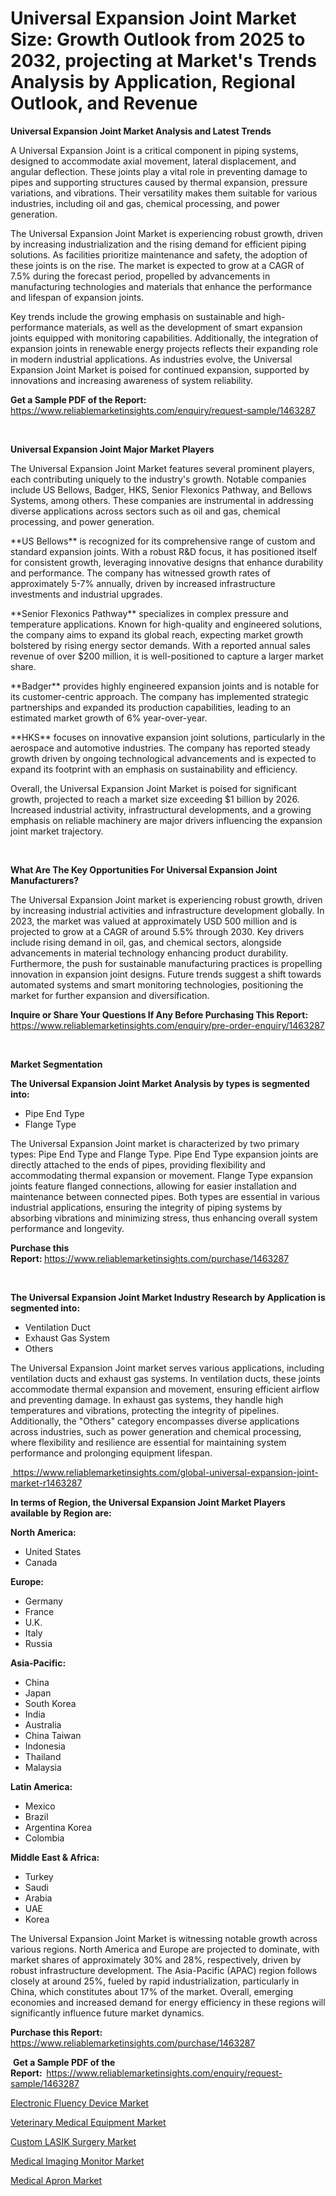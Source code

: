 <p><h1>Universal Expansion Joint Market Size: Growth Outlook from 2025 to 2032, projecting at Market's Trends Analysis by Application, Regional Outlook, and Revenue</h1></p><p><strong>Universal Expansion Joint Market Analysis and Latest Trends</strong></p>
<p><p>A Universal Expansion Joint is a critical component in piping systems, designed to accommodate axial movement, lateral displacement, and angular deflection. These joints play a vital role in preventing damage to pipes and supporting structures caused by thermal expansion, pressure variations, and vibrations. Their versatility makes them suitable for various industries, including oil and gas, chemical processing, and power generation.</p><p>The Universal Expansion Joint Market is experiencing robust growth, driven by increasing industrialization and the rising demand for efficient piping solutions. As facilities prioritize maintenance and safety, the adoption of these joints is on the rise. The market is expected to grow at a CAGR of 7.5% during the forecast period, propelled by advancements in manufacturing technologies and materials that enhance the performance and lifespan of expansion joints.</p><p>Key trends include the growing emphasis on sustainable and high-performance materials, as well as the development of smart expansion joints equipped with monitoring capabilities. Additionally, the integration of expansion joints in renewable energy projects reflects their expanding role in modern industrial applications. As industries evolve, the Universal Expansion Joint Market is poised for continued expansion, supported by innovations and increasing awareness of system reliability.</p></p>
<p><strong>Get a Sample PDF of the Report:&nbsp;</strong> <a href="https://www.reliablemarketinsights.com/enquiry/request-sample/1463287?utm_campaign=3520&utm_medium=2&utm_source=Github&utm_content=ia&utm_term=09042025&utm_id=universal-expansion-joint">https://www.reliablemarketinsights.com/enquiry/request-sample/1463287</a></p>
<p>&nbsp;</p>
<p><strong>Universal Expansion Joint Major Market Players</strong></p>
<p><p>The Universal Expansion Joint Market features several prominent players, each contributing uniquely to the industry's growth. Notable companies include US Bellows, Badger, HKS, Senior Flexonics Pathway, and Bellows Systems, among others. These companies are instrumental in addressing diverse applications across sectors such as oil and gas, chemical processing, and power generation.</p><p>**US Bellows** is recognized for its comprehensive range of custom and standard expansion joints. With a robust R&D focus, it has positioned itself for consistent growth, leveraging innovative designs that enhance durability and performance. The company has witnessed growth rates of approximately 5-7% annually, driven by increased infrastructure investments and industrial upgrades.</p><p>**Senior Flexonics Pathway** specializes in complex pressure and temperature applications. Known for high-quality and engineered solutions, the company aims to expand its global reach, expecting market growth bolstered by rising energy sector demands. With a reported annual sales revenue of over $200 million, it is well-positioned to capture a larger market share.</p><p>**Badger** provides highly engineered expansion joints and is notable for its customer-centric approach. The company has implemented strategic partnerships and expanded its production capabilities, leading to an estimated market growth of 6% year-over-year.</p><p>**HKS** focuses on innovative expansion joint solutions, particularly in the aerospace and automotive industries. The company has reported steady growth driven by ongoing technological advancements and is expected to expand its footprint with an emphasis on sustainability and efficiency.</p><p>Overall, the Universal Expansion Joint Market is poised for significant growth, projected to reach a market size exceeding $1 billion by 2026. Increased industrial activity, infrastructural developments, and a growing emphasis on reliable machinery are major drivers influencing the expansion joint market trajectory.</p></p>
<p>&nbsp;</p>
<p><strong>What Are The Key Opportunities For Universal Expansion Joint Manufacturers?</strong></p>
<p><p>The Universal Expansion Joint market is experiencing robust growth, driven by increasing industrial activities and infrastructure development globally. In 2023, the market was valued at approximately USD 500 million and is projected to grow at a CAGR of around 5.5% through 2030. Key drivers include rising demand in oil, gas, and chemical sectors, alongside advancements in material technology enhancing product durability. Furthermore, the push for sustainable manufacturing practices is propelling innovation in expansion joint designs. Future trends suggest a shift towards automated systems and smart monitoring technologies, positioning the market for further expansion and diversification.</p></p>
<p><strong>Inquire or Share Your Questions If Any Before Purchasing This Report:</strong> <a href="https://www.reliablemarketinsights.com/enquiry/pre-order-enquiry/1463287?utm_campaign=3520&utm_medium=2&utm_source=Github&utm_content=ia&utm_term=09042025&utm_id=universal-expansion-joint">https://www.reliablemarketinsights.com/enquiry/pre-order-enquiry/1463287</a></p>
<p>&nbsp;</p>
<p><strong>Market Segmentation</strong></p>
<p><strong>The Universal Expansion Joint Market Analysis by types is segmented into:</strong></p>
<p><ul><li>Pipe End Type</li><li>Flange Type</li></ul></p>
<p><p>The Universal Expansion Joint market is characterized by two primary types: Pipe End Type and Flange Type. Pipe End Type expansion joints are directly attached to the ends of pipes, providing flexibility and accommodating thermal expansion or movement. Flange Type expansion joints feature flanged connections, allowing for easier installation and maintenance between connected pipes. Both types are essential in various industrial applications, ensuring the integrity of piping systems by absorbing vibrations and minimizing stress, thus enhancing overall system performance and longevity.</p></p>
<p><strong>Purchase this Report:&nbsp;</strong><a href="https://www.reliablemarketinsights.com/purchase/1463287?utm_campaign=3520&utm_medium=2&utm_source=Github&utm_content=ia&utm_term=09042025&utm_id=universal-expansion-joint">https://www.reliablemarketinsights.com/purchase/1463287</a></p>
<p>&nbsp;</p>
<p><strong>The Universal Expansion Joint Market Industry Research by Application is segmented into:</strong></p>
<p><ul><li>Ventilation Duct</li><li>Exhaust Gas System</li><li>Others</li></ul></p>
<p><p>The Universal Expansion Joint market serves various applications, including ventilation ducts and exhaust gas systems. In ventilation ducts, these joints accommodate thermal expansion and movement, ensuring efficient airflow and preventing damage. In exhaust gas systems, they handle high temperatures and vibrations, protecting the integrity of pipelines. Additionally, the "Others" category encompasses diverse applications across industries, such as power generation and chemical processing, where flexibility and resilience are essential for maintaining system performance and prolonging equipment lifespan.</p></p>
<p><a href="https://www.reliablemarketinsights.com/global-universal-expansion-joint-market-r1463287?utm_campaign=3520&utm_medium=2&utm_source=Github&utm_content=ia&utm_term=09042025&utm_id=universal-expansion-joint">&nbsp;https://www.reliablemarketinsights.com/global-universal-expansion-joint-market-r1463287</a></p>
<p><strong>In terms of Region, the Universal Expansion Joint Market Players available by Region are:</strong></p>
<p>
    <p> <strong> North America: </strong>
        <ul>
            <li>United States</li>
            <li>Canada</li>
        </ul>
        </p> 
    <p> <strong> Europe: </strong>
        <ul>
            <li>Germany</li>
            <li>France</li>
            <li>U.K.</li>
            <li>Italy</li>
            <li>Russia</li>
        </ul>
        </p> 
    <p> <strong> Asia-Pacific: </strong>
        <ul>
            <li>China</li>
            <li>Japan</li>
            <li>South Korea</li>
            <li>India</li>
            <li>Australia</li>
            <li>China Taiwan</li>
            <li>Indonesia</li>
            <li>Thailand</li>
            <li>Malaysia</li>
        </ul>
        </p> 
    <p> <strong> Latin America: </strong>
        <ul>
            <li>Mexico</li>
            <li>Brazil</li>
            <li>Argentina Korea</li>
            <li>Colombia</li>
        </ul>
        </p> 
    <p> <strong> Middle East & Africa: </strong>
        <ul>
            <li>Turkey</li>
            <li>Saudi</li>
            <li>Arabia</li>
            <li>UAE</li>
            <li>Korea</li>
        </ul>
    </p>
    </p>
<p><p>The Universal Expansion Joint Market is witnessing notable growth across various regions. North America and Europe are projected to dominate, with market shares of approximately 30% and 28%, respectively, driven by robust infrastructure development. The Asia-Pacific (APAC) region follows closely at around 25%, fueled by rapid industrialization, particularly in China, which constitutes about 17% of the market. Overall, emerging economies and increased demand for energy efficiency in these regions will significantly influence future market dynamics.</p></p>
<p><strong>Purchase this Report: </strong><a href="https://www.reliablemarketinsights.com/purchase/1463287?utm_campaign=3520&utm_medium=2&utm_source=Github&utm_content=ia&utm_term=09042025&utm_id=universal-expansion-joint">https://www.reliablemarketinsights.com/purchase/1463287</a></p>
<p>&nbsp;<strong>Get a Sample PDF of the Report:&nbsp;&nbsp;</strong><a href="https://www.reliablemarketinsights.com/enquiry/request-sample/1463287?utm_campaign=3520&utm_medium=2&utm_source=Github&utm_content=ia&utm_term=09042025&utm_id=universal-expansion-joint">https://www.reliablemarketinsights.com/enquiry/request-sample/1463287</a></p>
<p><strong></strong></p>
<p><p><a href="https://www.linkedin.com/pulse/electronic-fluency-device-market-analysis-deployment-growth-7z6ef?utm_campaign=3520&utm_medium=2&utm_source=Github&utm_content=ia&utm_term=09042025&utm_id=universal-expansion-joint">Electronic Fluency Device Market</a></p><p><a href="https://www.linkedin.com/pulse/veterinary-medical-equipment-market-analysis-global-opportunities-3htfc?utm_campaign=3520&utm_medium=2&utm_source=Github&utm_content=ia&utm_term=09042025&utm_id=universal-expansion-joint">Veterinary Medical Equipment Market</a></p><p><a href="https://www.linkedin.com/pulse/growth-trajectory-custom-lasik-surgery-market-2025-2032-projected-qlahc?utm_campaign=3520&utm_medium=2&utm_source=Github&utm_content=ia&utm_term=09042025&utm_id=universal-expansion-joint">Custom LASIK Surgery Market</a></p><p><a href="https://www.linkedin.com/pulse/comprehensive-study-medical-imaging-monitor-market-projected-wmjaf?utm_campaign=3520&utm_medium=2&utm_source=Github&utm_content=ia&utm_term=09042025&utm_id=universal-expansion-joint">Medical Imaging Monitor Market</a></p><p><a href="https://www.linkedin.com/pulse/in-depth-medical-apron-market-report-growth-evaluation-key-riehf?utm_campaign=3520&utm_medium=2&utm_source=Github&utm_content=ia&utm_term=09042025&utm_id=universal-expansion-joint">Medical Apron Market</a></p></p>